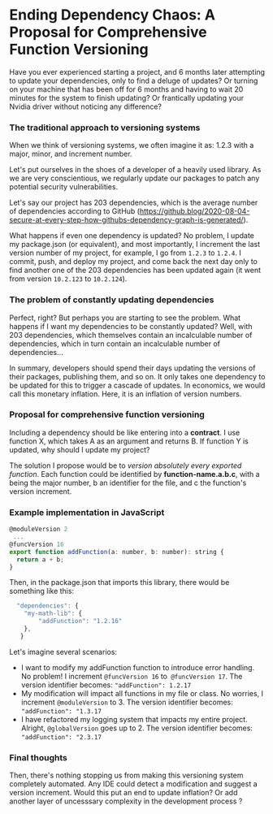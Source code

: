 # Ending Dependency Chaos: A Proposal for Comprehensive Function Versioning

Have you ever experienced starting a project, and 6 months later attempting to update your dependencies, only to find a deluge of updates? Or turning on your machine that has been off for 6 months and having to wait 20 minutes for the system to finish updating? Or frantically updating your Nvidia driver without noticing any difference?

### The traditional approach to versioning systems
When we think of versioning systems, we often imagine it as: 1.2.3 with a major, minor, and increment number.

Let's put ourselves in the shoes of a developer of a heavily used library. As we are very conscientious, we regularly update our packages to patch any potential security vulnerabilities.

Let's say our project has 203 dependencies, which is the average number of dependencies according to GitHub (https://github.blog/2020-08-04-secure-at-every-step-how-githubs-dependency-graph-is-generated/).

What happens if even one dependency is updated? No problem, I update my package.json (or equivalent), and most importantly, I increment the last version number of my project, for example, I go from `1.2.3` to `1.2.4`. I commit, push, and deploy my project, and come back the next day only to find another one of the 203 dependencies has been updated again (it went from version `10.2.123` to `10.2.124`).

### The problem of constantly updating dependencies


Perfect, right? But perhaps you are starting to see the problem. What happens if I want my dependencies to be constantly updated? Well, with 203 dependencies, which themselves contain an incalculable number of dependencies, which in turn contain an incalculable number of dependencies...

In summary, developers should spend their days updating the versions of their packages, publishing them, and so on. It only takes one dependency to be updated for this to trigger a cascade of updates. In economics, we would call this monetary inflation. Here, it is an inflation of version numbers.

### Proposal for comprehensive function versioning

Including a dependency should be like entering into a **contract**. I use function X, which takes A as an argument and returns B. If function Y is updated, why should I update my project?

The solution I propose would be to *version absolutely every exported function*. Each function could be identified by **function-name.a.b.c**, with a being the major number, b an identifier for the file, and c the function's version increment.

### Example implementation in JavaScript

```js
@moduleVersion 2
 ...
@funcVersion 16
export function addFunction(a: number, b: number): string {
  return a + b;
}
```

Then, in the package.json that imports this library, there would be something like this:

```js
  "dependencies": {
    "my-math-lib": {
        "addFunction": "1.2.16"
    },
   }
```

Let's imagine several scenarios:

- I want to modify my addFunction function to introduce error handling. No problem! I increment `@funcVersion 16` to` @funcVersion 17`. The version identifier becomes: `"addFunction": 1.2.17`
- My modification will impact all functions in my file or class. No worries, I increment `@moduleVersion` to 3. The version identifier becomes: `"addFunction": "1.3.17`
- I have refactored my logging system that impacts my entire project. Alright, `@globalVersion` goes up to 2.  The version identifier becomes: `"addFunction": "2.3.17`

### Final thoughts
Then, there's nothing stopping us from making this versioning system completely automated. Any IDE could detect a modification and suggest a version increment. Would this put an end to update inflation? Or add another layer of uncesssary complexity in the development process ? 
